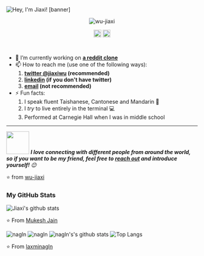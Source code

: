 <img src="https://github.com/wu-jiaxi/profile-banner/blob/main/Jiaxi.png" alt="Hey, I'm Jiaxi! [banner]" />
<!--
How did I make the fabulous banner?
Well, I did it using canva.com, nothing fancy completely free :)
-->

<!--
<h1 align="center">Sup everyone! 👋</h1>
-->
<p align="center"> <img src="https://komarev.com/ghpvc/?username=wu-jiaxi" alt="wu-jiaxi" /> </p>

<!--
The above are the languages/technologies icons from devicons :)
-->

<p align="center">
<a href="https://twitter.com/jiaxiwu" target="blank"><img align="center" src="https://cdn.jsdelivr.net/npm/simple-icons@3.0.1/icons/twitter.svg" alt="jiaxiwu" height="20" width="20" /></a>
<a href="https://www.linkedin.com/in/jiaxiwu/" target="blank"><img align="center" src="https://cdn.jsdelivr.net/npm/simple-icons@3.0.1/icons/linkedin.svg" alt="jiaxi wu" height="20" width="20" /></a>
</p>
<!--
These are my social profile links/icons
-->

<br/>

- 🔭 I’m currently working on  **[a reddit clone](https://github.com/hedythedev/starcli)**
- 📫 How to reach me (use one of the following ways):
   1. **[twitter @jiaxiwu](https://twitter.com/jiaxiwu) (recommended)**
   2. **[linkedin](https://www.linkedin.com/in/jiaxiwu/) (if you don't have twitter)**
   3. **[email](mailto:jiaxi.w@outlook.com) (not recommended)**
- ⚡ Fun facts: 
   1. I speak fluent Taishanese, Cantonese and Mandarin 💯
   2. I *try* to live entirely in the terminal :computer:
   3. Performed at Carnegie Hall when I was in middle school

---

<!-- Feel free to reach out and introduce yourself :D-->
<img src="https://media.giphy.com/media/LnQjpWaON8nhr21vNW/giphy.gif" width="60"> <em><b>I love connecting with different people from around the world, so if you want to be my friend, feel free to <a href="https://twitter.com/jiaxiwu">reach out</a> and introduce yourself! </b> 😊 </em>

<!--The End, special thanks to all the wonderful people who made
the GitHub profile readme stats/workflows to make my profile look
fabulously dynamic ❤️-->

:star: from [wu-jiaxi](https://github.com/wu-jiaxi)

### My GitHub Stats

![Jiaxi's github stats](https://github-readme-stats.vercel.app/api?username=wu-jiaxi&show_icons=true)

⭐️ From [Mukesh Jain](https://github.com/jain-mukesh)

![nagln](https://komarev.com/ghpvc/?username=laxminagln&style=flat-square&label=Repo+Visits)
![nagln](https://github.com/laxminagln/laxminagln/blob/master/ln.GIF)
![nagln's's github stats](https://github-readme-stats.vercel.app/api?username=laxminagln&count_private=true&show_icons=true)
![Top Langs](https://github-readme-stats.vercel.app/api/top-langs/?username=laxminagln&layout=compact)

:star: From [laxminagln](https://github.com/laxminagln)

